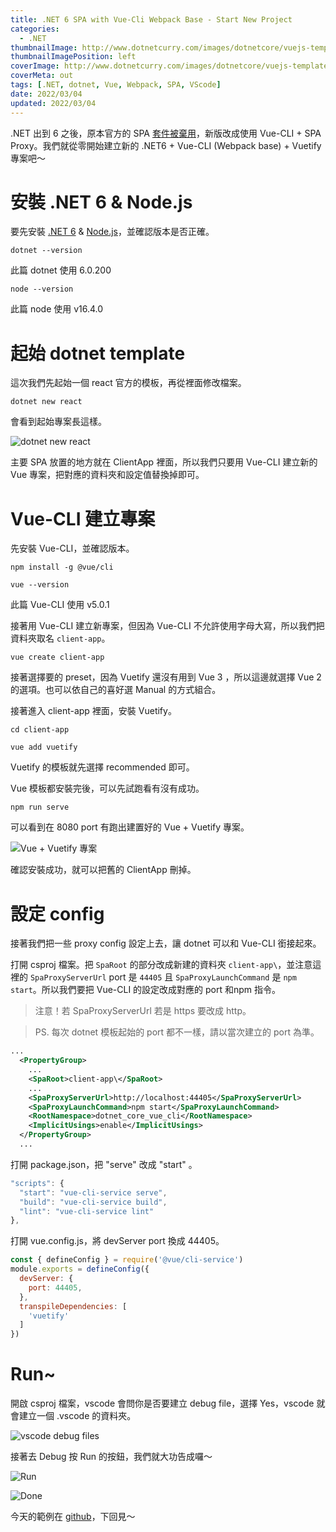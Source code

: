 ```yaml
---
title: .NET 6 SPA with Vue-Cli Webpack Base - Start New Project
categories:
  - .NET
thumbnailImage: http://www.dotnetcurry.com/images/dotnetcore/vuejs-templates/modernwebdev.png
thumbnailImagePosition: left
coverImage: http://www.dotnetcurry.com/images/dotnetcore/vuejs-templates/modernwebdev.png
coverMeta: out
tags: [.NET, dotnet, Vue, Webpack, SPA, VScode]
date: 2022/03/04
updated: 2022/03/04
---
```


.NET 出到 6 之後，原本官方的 SPA [套件被棄用](https://github.com/dotnet/aspnetcore/issues/12890)，新版改成使用 Vue-CLI + SPA Proxy。我們就從零開始建立新的 .NET6 + Vue-CLI (Webpack base) + Vuetify 專案吧～

<!--more-->

# 安裝 .NET 6 & Node.js

要先安裝 [.NET 6](https://dotnet.microsoft.com/en-us/download) & [Node.js](https://nodejs.org/en/)，並確認版本是否正確。

```
dotnet --version
```

此篇 dotnet 使用 6.0.200

```
node --version
```

此篇 node 使用 v16.4.0

# 起始 dotnet template

這次我們先起始一個 react 官方的模板，再從裡面修改檔案。

```
dotnet new react
```

會看到起始專案長這樣。

![dotnet new react](https://lh3.googleusercontent.com/pw/AM-JKLX2z5Nz_ErmoEcxAEgHX_rn68Ifr-8J1v_8NidUaMWUF3pUZviECReYXYcSG248yXZX4zB4STTJKtCSLZovNcX4hnBEqHazkJUI3fv8BOBlu_9U_mI-GYhO4xnVX7ZAqvpVQBV-PNjZsIFZT8Hcrt7c1g=w828-h868-no?authuser=0)

主要 SPA 放置的地方就在 ClientApp 裡面，所以我們只要用 Vue-CLI 建立新的 Vue 專案，把對應的資料夾和設定值替換掉即可。

# Vue-CLI 建立專案

先安裝 Vue-CLI，並確認版本。

```
npm install -g @vue/cli
```

```
vue --version
```

此篇 Vue-CLI 使用 v5.0.1

接著用 Vue-CLI 建立新專案，但因為 Vue-CLI 不允許使用字母大寫，所以我們把資料夾取名 `client-app`。

```
vue create client-app
```

接著選擇要的 preset，因為 Vuetify 還沒有用到 Vue 3 ，所以這邊就選擇 Vue 2 的選項。也可以依自己的喜好選 Manual 的方式組合。

接著進入 client-app 裡面，安裝 Vuetify。

```
cd client-app
```

```
vue add vuetify
```

Vuetify 的模板就先選擇 recommended 即可。

Vue 模板都安裝完後，可以先試跑看有沒有成功。

```
npm run serve
```

可以看到在 8080 port 有跑出建置好的 Vue + Vuetify 專案。

![Vue + Vuetify 專案](https://lh3.googleusercontent.com/pw/AM-JKLXx7Ju-EayPyEeh39b-fJieuM1K7S4ZAA20t5msauhI9baNCBCUXcgkuDXYOwVNIq-lCteGP4Coul2nMF2HEz14wIkrCxiszBHyPjexr8ovkpU6oq-JRjml797zAQu0n-vQxcS0PaRFNbNxIvWxg0W9zQ=w2206-h1378-no?authuser=0)

確認安裝成功，就可以把舊的 ClientApp 刪掉。

# 設定 config

接著我們把一些 proxy config 設定上去，讓 dotnet 可以和 Vue-CLI 銜接起來。

打開 csproj 檔案。把 `SpaRoot` 的部分改成新建的資料夾 `client-app\`，並注意這裡的 `SpaProxyServerUrl` port 是 `44405` 且 `SpaProxyLaunchCommand` 是 `npm start`。所以我們要把 Vue-CLI 的設定改成對應的 port 和npm 指令。

> 注意！若 SpaProxyServerUrl 若是 https 要改成 http。

> PS. 每次 dotnet 模板起始的 port 都不一樣，請以當次建立的 port 為準。

```xml
...
  <PropertyGroup>
    ...
    <SpaRoot>client-app\</SpaRoot>
    ...
    <SpaProxyServerUrl>http://localhost:44405</SpaProxyServerUrl>
    <SpaProxyLaunchCommand>npm start</SpaProxyLaunchCommand>
    <RootNamespace>dotnet_core_vue_cli</RootNamespace>
    <ImplicitUsings>enable</ImplicitUsings>
  </PropertyGroup>
  ...
```

打開 package.json，把 "serve" 改成 "start" 。

```js
"scripts": {
  "start": "vue-cli-service serve",
  "build": "vue-cli-service build",
  "lint": "vue-cli-service lint"
},
```

打開 vue.config.js，將 devServer port 換成 44405。

```js
const { defineConfig } = require('@vue/cli-service')
module.exports = defineConfig({
  devServer: {
    port: 44405,
  },
  transpileDependencies: [
    'vuetify'
  ]
})
```

# Run~

開啟 csproj 檔案，vscode 會問你是否要建立 debug file，選擇 Yes，vscode 就會建立一個 .vscode 的資料夾。

![vscode debug files](https://lh3.googleusercontent.com/pw/AM-JKLW5gDiNQt5ournrdZGTd0Agbja7hRSJkN5lxzUZvyYdB0NHov4H36TB9-9hPGlvLuGdoDNhtpop1FKXeOEeb9PCMar2hpW23SFqnnWMnngsmvYaU5_c5H1SdhjoM4uxbsUQbnaS1aIuzTmobaYxfpCeqg=w2206-h1378-no?authuser=0)

接著去 Debug 按 Run 的按鈕，我們就大功告成囉～

![Run](https://lh3.googleusercontent.com/pw/AM-JKLVicP5nFFOEVCRg9q5YgzfD5ouyqWZhs191vd8zayFgn-fHTkqcRurbx8nd8LduRBA88Z5ndDsrGbkfEYGVyYOXYAmA-zCyrfXM6YxOHK2pw8ITPnN28Ko7Rza5pSxUWwh9TBWIFc0SFlIVzu6XKbsgGA=w2206-h1378-no?authuser=0)

![Done](https://lh3.googleusercontent.com/pw/AM-JKLXNAiYrBco8XyOW95fbUADTtz7GyAt0MwSky7U0Oncxo5MqCwNTxJLG9RnIZCgqieqMV_Ieuppnn3m89u1pQeEdrOJfPtZrL9PtoMUOfIPVsB0UHqJUMx5rbCLXEutn4rJwtZ3Z5jIjDZ0W2uy5KjJrSA=w2206-h1378-no?authuser=0)

今天的範例在 [github](https://github.com/Annilla/dotnet-core-vue-cli/tree/v6.0.2)，下回見～